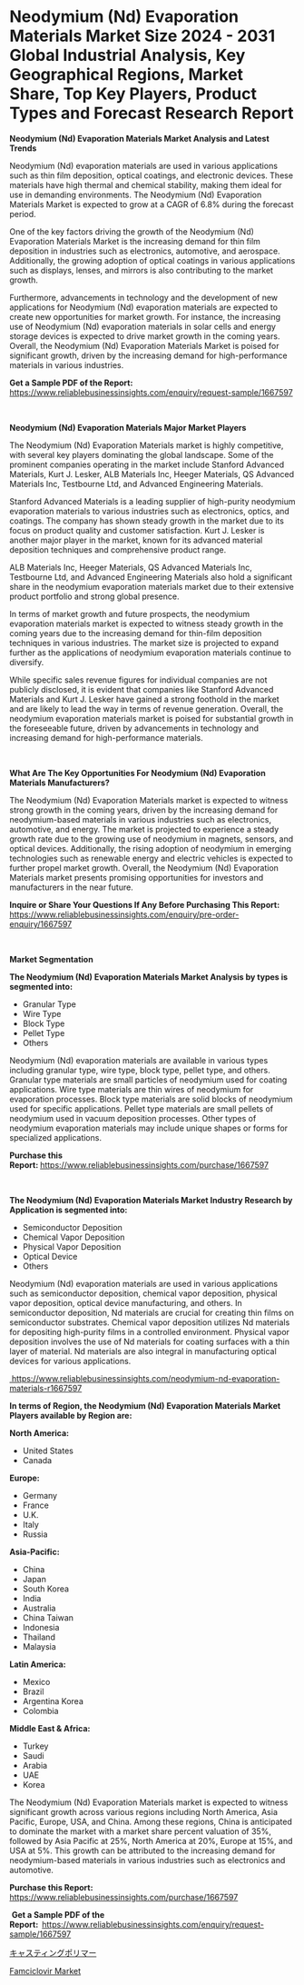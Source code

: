 <p><h1>Neodymium (Nd) Evaporation Materials Market Size 2024 - 2031 Global Industrial Analysis, Key Geographical Regions, Market Share, Top Key Players, Product Types and Forecast Research Report</h1></p><p><strong>Neodymium (Nd) Evaporation Materials Market Analysis and Latest Trends</strong></p>
<p><p>Neodymium (Nd) evaporation materials are used in various applications such as thin film deposition, optical coatings, and electronic devices. These materials have high thermal and chemical stability, making them ideal for use in demanding environments. The Neodymium (Nd) Evaporation Materials Market is expected to grow at a CAGR of 6.8% during the forecast period. </p><p>One of the key factors driving the growth of the Neodymium (Nd) Evaporation Materials Market is the increasing demand for thin film deposition in industries such as electronics, automotive, and aerospace. Additionally, the growing adoption of optical coatings in various applications such as displays, lenses, and mirrors is also contributing to the market growth.</p><p>Furthermore, advancements in technology and the development of new applications for Neodymium (Nd) evaporation materials are expected to create new opportunities for market growth. For instance, the increasing use of Neodymium (Nd) evaporation materials in solar cells and energy storage devices is expected to drive market growth in the coming years. Overall, the Neodymium (Nd) Evaporation Materials Market is poised for significant growth, driven by the increasing demand for high-performance materials in various industries.</p></p>
<p><strong>Get a Sample PDF of the Report:&nbsp;</strong> <a href="https://www.reliablebusinessinsights.com/enquiry/request-sample/1667597">https://www.reliablebusinessinsights.com/enquiry/request-sample/1667597</a></p>
<p>&nbsp;</p>
<p><strong>Neodymium (Nd) Evaporation Materials Major Market Players</strong></p>
<p><p>The Neodymium (Nd) Evaporation Materials market is highly competitive, with several key players dominating the global landscape. Some of the prominent companies operating in the market include Stanford Advanced Materials, Kurt J. Lesker, ALB Materials Inc, Heeger Materials, QS Advanced Materials Inc, Testbourne Ltd, and Advanced Engineering Materials.</p><p>Stanford Advanced Materials is a leading supplier of high-purity neodymium evaporation materials to various industries such as electronics, optics, and coatings. The company has shown steady growth in the market due to its focus on product quality and customer satisfaction. Kurt J. Lesker is another major player in the market, known for its advanced material deposition techniques and comprehensive product range.</p><p>ALB Materials Inc, Heeger Materials, QS Advanced Materials Inc, Testbourne Ltd, and Advanced Engineering Materials also hold a significant share in the neodymium evaporation materials market due to their extensive product portfolio and strong global presence.</p><p>In terms of market growth and future prospects, the neodymium evaporation materials market is expected to witness steady growth in the coming years due to the increasing demand for thin-film deposition techniques in various industries. The market size is projected to expand further as the applications of neodymium evaporation materials continue to diversify.</p><p>While specific sales revenue figures for individual companies are not publicly disclosed, it is evident that companies like Stanford Advanced Materials and Kurt J. Lesker have gained a strong foothold in the market and are likely to lead the way in terms of revenue generation. Overall, the neodymium evaporation materials market is poised for substantial growth in the foreseeable future, driven by advancements in technology and increasing demand for high-performance materials.</p></p>
<p>&nbsp;</p>
<p><strong>What Are The Key Opportunities For Neodymium (Nd) Evaporation Materials Manufacturers?</strong></p>
<p><p>The Neodymium (Nd) Evaporation Materials market is expected to witness strong growth in the coming years, driven by the increasing demand for neodymium-based materials in various industries such as electronics, automotive, and energy. The market is projected to experience a steady growth rate due to the growing use of neodymium in magnets, sensors, and optical devices. Additionally, the rising adoption of neodymium in emerging technologies such as renewable energy and electric vehicles is expected to further propel market growth. Overall, the Neodymium (Nd) Evaporation Materials market presents promising opportunities for investors and manufacturers in the near future.</p></p>
<p><strong>Inquire or Share Your Questions If Any Before Purchasing This Report:</strong> <a href="https://www.reliablebusinessinsights.com/enquiry/pre-order-enquiry/1667597">https://www.reliablebusinessinsights.com/enquiry/pre-order-enquiry/1667597</a></p>
<p>&nbsp;</p>
<p><strong>Market Segmentation</strong></p>
<p><strong>The Neodymium (Nd) Evaporation Materials Market Analysis by types is segmented into:</strong></p>
<p><ul><li>Granular Type</li><li>Wire Type</li><li>Block Type</li><li>Pellet Type</li><li>Others</li></ul></p>
<p><p>Neodymium (Nd) evaporation materials are available in various types including granular type, wire type, block type, pellet type, and others. Granular type materials are small particles of neodymium used for coating applications. Wire type materials are thin wires of neodymium for evaporation processes. Block type materials are solid blocks of neodymium used for specific applications. Pellet type materials are small pellets of neodymium used in vacuum deposition processes. Other types of neodymium evaporation materials may include unique shapes or forms for specialized applications.</p></p>
<p><strong>Purchase this Report:&nbsp;</strong><a href="https://www.reliablebusinessinsights.com/purchase/1667597">https://www.reliablebusinessinsights.com/purchase/1667597</a></p>
<p>&nbsp;</p>
<p><strong>The Neodymium (Nd) Evaporation Materials Market Industry Research by Application is segmented into:</strong></p>
<p><ul><li>Semiconductor Deposition</li><li>Chemical Vapor Deposition</li><li>Physical Vapor Deposition</li><li>Optical Device</li><li>Others</li></ul></p>
<p><p>Neodymium (Nd) evaporation materials are used in various applications such as semiconductor deposition, chemical vapor deposition, physical vapor deposition, optical device manufacturing, and others. In semiconductor deposition, Nd materials are crucial for creating thin films on semiconductor substrates. Chemical vapor deposition utilizes Nd materials for depositing high-purity films in a controlled environment. Physical vapor deposition involves the use of Nd materials for coating surfaces with a thin layer of material. Nd materials are also integral in manufacturing optical devices for various applications.</p></p>
<p><a href="https://www.reliablebusinessinsights.com/neodymium-nd-evaporation-materials-r1667597">&nbsp;https://www.reliablebusinessinsights.com/neodymium-nd-evaporation-materials-r1667597</a></p>
<p><strong>In terms of Region, the Neodymium (Nd) Evaporation Materials Market Players available by Region are:</strong></p>
<p>
    <p> <strong> North America: </strong>
        <ul>
            <li>United States</li>
            <li>Canada</li>
        </ul>
        </p> 
    <p> <strong> Europe: </strong>
        <ul>
            <li>Germany</li>
            <li>France</li>
            <li>U.K.</li>
            <li>Italy</li>
            <li>Russia</li>
        </ul>
        </p> 
    <p> <strong> Asia-Pacific: </strong>
        <ul>
            <li>China</li>
            <li>Japan</li>
            <li>South Korea</li>
            <li>India</li>
            <li>Australia</li>
            <li>China Taiwan</li>
            <li>Indonesia</li>
            <li>Thailand</li>
            <li>Malaysia</li>
        </ul>
        </p> 
    <p> <strong> Latin America: </strong>
        <ul>
            <li>Mexico</li>
            <li>Brazil</li>
            <li>Argentina Korea</li>
            <li>Colombia</li>
        </ul>
        </p> 
    <p> <strong> Middle East & Africa: </strong>
        <ul>
            <li>Turkey</li>
            <li>Saudi</li>
            <li>Arabia</li>
            <li>UAE</li>
            <li>Korea</li>
        </ul>
    </p>
    </p>
<p><p>The Neodymium (Nd) Evaporation Materials market is expected to witness significant growth across various regions including North America, Asia Pacific, Europe, USA, and China. Among these regions, China is anticipated to dominate the market with a market share percent valuation of 35%, followed by Asia Pacific at 25%, North America at 20%, Europe at 15%, and USA at 5%. This growth can be attributed to the increasing demand for neodymium-based materials in various industries such as electronics and automotive.</p></p>
<p><strong>Purchase this Report: </strong><a href="https://www.reliablebusinessinsights.com/purchase/1667597">https://www.reliablebusinessinsights.com/purchase/1667597</a></p>
<p>&nbsp;<strong>Get a Sample PDF of the Report:&nbsp;&nbsp;</strong><a href="https://www.reliablebusinessinsights.com/enquiry/request-sample/1667597">https://www.reliablebusinessinsights.com/enquiry/request-sample/1667597</a></p>
<p><strong></strong></p>
<p><p><a href="https://github.com/oafhukehf4709715/Market-Research-Report-List-3/blob/main/64748843845.md">キャスティングポリマー</a></p><p><a href="https://issuu.com/reportprime-2/docs/famciclovir-market-size-2030.pptx">Famciclovir Market</a></p></p>